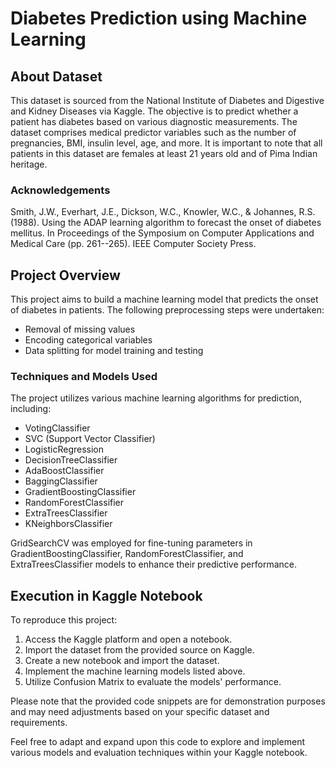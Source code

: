 # Diabetes Prediction using Machine Learning

## About Dataset

This dataset is sourced from the National Institute of Diabetes and Digestive and Kidney Diseases via Kaggle. The objective is to predict whether a patient has diabetes based on various diagnostic measurements. The dataset comprises medical predictor variables such as the number of pregnancies, BMI, insulin level, age, and more. It is important to note that all patients in this dataset are females at least 21 years old and of Pima Indian heritage.

### Acknowledgements

Smith, J.W., Everhart, J.E., Dickson, W.C., Knowler, W.C., & Johannes, R.S. (1988). Using the ADAP learning algorithm to forecast the onset of diabetes mellitus. In Proceedings of the Symposium on Computer Applications and Medical Care (pp. 261--265). IEEE Computer Society Press.

## Project Overview

This project aims to build a machine learning model that predicts the onset of diabetes in patients. The following preprocessing steps were undertaken:

- Removal of missing values
- Encoding categorical variables
- Data splitting for model training and testing

### Techniques and Models Used

The project utilizes various machine learning algorithms for prediction, including:

- VotingClassifier
- SVC (Support Vector Classifier)
- LogisticRegression
- DecisionTreeClassifier
- AdaBoostClassifier
- BaggingClassifier
- GradientBoostingClassifier
- RandomForestClassifier
- ExtraTreesClassifier
- KNeighborsClassifier

GridSearchCV was employed for fine-tuning parameters in GradientBoostingClassifier, RandomForestClassifier, and ExtraTreesClassifier models to enhance their predictive performance.

## Execution in Kaggle Notebook

To reproduce this project:

1. Access the Kaggle platform and open a notebook.
2. Import the dataset from the provided source on Kaggle.
3. Create a new notebook and import the dataset.
4. Implement the machine learning models listed above.
5. Utilize Confusion Matrix to evaluate the models' performance.

Please note that the provided code snippets are for demonstration purposes and may need adjustments based on your specific dataset and requirements.

Feel free to adapt and expand upon this code to explore and implement various models and evaluation techniques within your Kaggle notebook.
